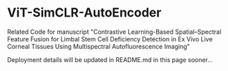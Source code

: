 # ViT-SimCLR-AutoEncoder
Related Code for manuscript "Contrastive Learning-Based Spatial–Spectral Feature Fusion for Limbal Stem Cell Deficiency Detection in Ex Vivo Live Corneal Tissues Using Multispectral Autofluorescence Imaging"

Deployment details will be updated in README.md in this page sooner...
